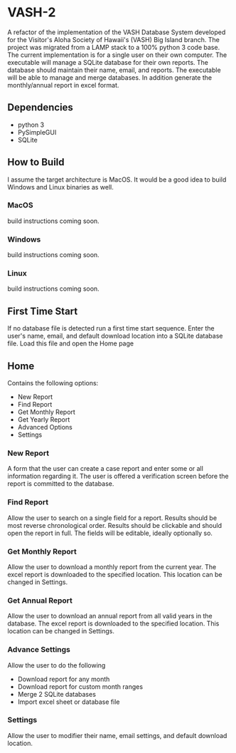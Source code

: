 # VASH-2

A refactor of the implementation of the VASH Database System developed for the
Visitor's Aloha Society of Hawaii's (VASH) Big Island branch.
The project was migrated from a LAMP stack to a 100% python 3 code base.
The current implementation is for a single user on their own computer.
The executable will manage a SQLite database for their own reports.
The database should maintain their name, email, and reports.
The executable will be able to manage and merge databases.
In addition generate the monthly/annual report in excel format.

## Dependencies

- python 3
- PySimpleGUI
- SQLite

## How to Build

I assume the target architecture is MacOS.
It would be a good idea to build Windows and Linux binaries as well.

### MacOS

build instructions coming soon.

### Windows

build instructions coming soon.

### Linux

build instructions coming soon.

## First Time Start

If no database file is detected run a first time start sequence.
Enter the user's name, email, and default download location into a
SQLite database file.
Load this file and open the Home page

## Home

Contains the following options:

- New Report
- Find Report
- Get Monthly Report
- Get Yearly Report
- Advanced Options
- Settings

### New Report

A form that the user can create a case report and enter some or all information
regarding it.
The user is offered a verification screen before the report is committed to the database.

### Find Report

Allow the user to search on a single field for a report.
Results should be most reverse chronological order.
Results should be clickable and should open the report in full.
The fields will be editable, ideally optionally so.

### Get Monthly Report

Allow the user to download a monthly report from the current year.
The excel report is downloaded to the specified location.
This location can be changed in Settings.

### Get Annual Report

Allow the user to download an annual report from all valid years in the database.
The excel report is downloaded to the specified location.
This location can be changed in Settings.

### Advance Settings

Allow the user to do the following

- Download report for any month
- Download report for custom month ranges
- Merge 2 SQLite databases
- Import excel sheet or database file

### Settings

Allow the user to modifier their name, email settings, and default download location.
